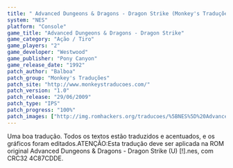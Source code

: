 ```yaml
---
title: " Advanced Dungeons & Dragons - Dragon Strike (Monkey's Traduções)"
system: "NES"
platform: "Console"
game_title: "Advanced Dungeons & Dragons - Dragon Strike"
game_category: "Ação / Tiro"
game_players: "2"
game_developer: "Westwood"
game_publisher: "Pony Canyon"
game_release_date: "1992"
patch_author: "Balboa"
patch_group: "Monkey's Traduções"
patch_site: "http://www.monkeystraducoes.com/"
patch_version: "1.0"
patch_release: "29/06/2009"
patch_type: "IPS"
patch_progress: "100%"
patch_images: ["http://img.romhackers.org/traducoes/%5BNES%5D%20Advanced%20Dungeons%20&%20Dragons%20-%20Dragon%20Strike%20-%20Monkey's%20Tradu%C3%A7%C3%B5es%20-%201.png","http://img.romhackers.org/traducoes/%5BNES%5D%20Advanced%20Dungeons%20&%20Dragons%20-%20Dragon%20Strike%20-%20Monkey's%20Tradu%C3%A7%C3%B5es%20-%202.png","http://img.romhackers.org/traducoes/%5BNES%5D%20Advanced%20Dungeons%20&%20Dragons%20-%20Dragon%20Strike%20-%20Monkey's%20Tradu%C3%A7%C3%B5es%20-%203.png"]
---
```

Uma boa tradução. Todos os textos estão traduzidos e acentuados, e os gráficos foram editados.ATENÇÃO:Esta tradução deve ser aplicada na ROM original Advanced Dungeons & Dragons - Dragon Strike (U) [!].nes, com CRC32 4C87CDDE.
